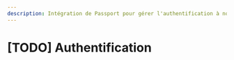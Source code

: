 ```yaml
---
description: Intégration de Passport pour gérer l'authentification à notre API
---
```


# \[TODO\] Authentification

